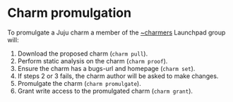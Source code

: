 # Charm promulgation

To promulgate a Juju charm a member of the
[~charmers][launchpad-group-charmers] Launchpad group will:

1. Download the proposed charm (`charm pull`).
1. Perform static analysis on the charm (`charm proof`).
1. Ensure the charm has a bugs-url and homepage (`charm set`).
1. If steps 2 or 3 fails, the charm author will be asked to make changes.
1. Promulgate the charm (`charm promulgate`).
1. Grant write access to the promulgated charm (`charm grant`).


<!-- LINKS -->

[launchpad-group-charmers]: https://launchpad.net/~charmers
